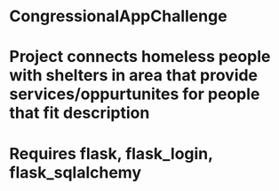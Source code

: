 # CongressionalAppChallenge

# Project connects homeless people with shelters in area that provide services/oppurtunites for people that fit description

# Requires flask, flask_login, flask_sqlalchemy